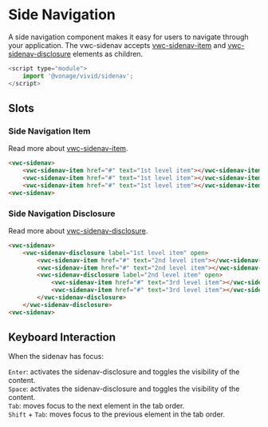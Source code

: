 # Side Navigation

A side navigation component makes it easy for users to navigate through your application.
The vwc-sidenav accepts [vwc-sidenav-item](../../components/sidenav-item) and [vwc-sidenav-disclosure](../../components/sidenav-disclosure) elements as children.

```js
<script type="module">
    import '@vonage/vivid/sidenav';
</script>
```

## Slots

### Side Navigation Item

Read more about [vwc-sidenav-item](../../components/sidenav-item).

```html preview
<vwc-sidenav>
    <vwc-sidenav-item href="#" text="1st level item"></vwc-sidenav-item>
    <vwc-sidenav-item href="#" text="1st level item"></vwc-sidenav-item>
    <vwc-sidenav-item href="#" text="1st level item"></vwc-sidenav-item>
<vwc-sidenav>
```

### Side Navigation Disclosure

Read more about [vwc-sidenav-disclosure](../../components/sidenav-disclosure).

```html preview
<vwc-sidenav>
    <vwc-sidenav-disclosure label="1st level item" open>
        <vwc-sidenav-item href="#" text="2nd level item"></vwc-sidenav-item>
        <vwc-sidenav-item href="#" text="2nd level item"></vwc-sidenav-item>
        <vwc-sidenav-disclosure label="2nd level item" open>
            <vwc-sidenav-item href="#" text="3rd level item"></vwc-sidenav-item>
            <vwc-sidenav-item href="#" text="3rd level item"></vwc-sidenav-item>
        </vwc-sidenav-disclosure>
    </vwc-sidenav-disclosure>
<vwc-sidenav>
```

## Keyboard Interaction

When the sidenav has focus:

`Enter`: activates the sidenav-disclosure and toggles the visibility of the content.  
`Space`: activates the sidenav-disclosure and toggles the visibility of the content.  
`Tab`: moves focus to the next element in the tab order.  
`Shift` + `Tab`: moves focus to the previous element in the tab order.  